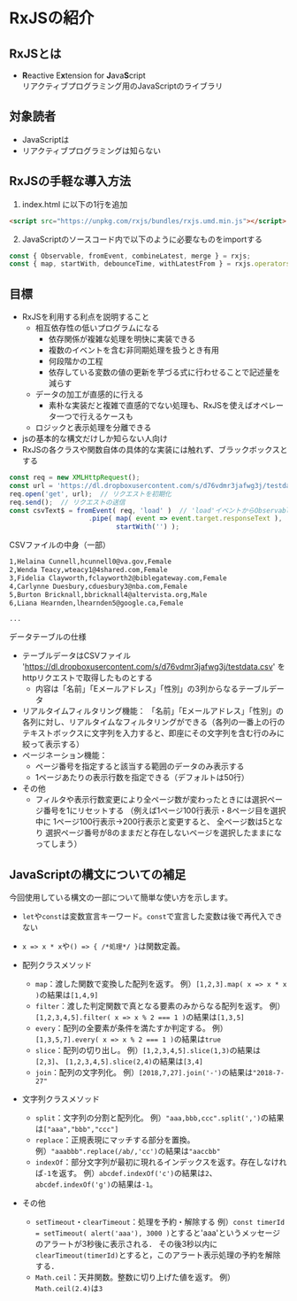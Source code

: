 # RxJSの紹介

## RxJSとは

* **R**eactive E**x**tension for **J**ava**S**cript  
  リアクティブプログラミング用のJavaScriptのライブラリ


## 対象読者

* JavaScriptは
* リアクティブプログラミングは知らない


## RxJSの手軽な導入方法

1. index.html に以下の1行を追加

```html
<script src="https://unpkg.com/rxjs/bundles/rxjs.umd.min.js"></script>
```

2. JavaScriptのソースコード内で以下のように必要なものをimportする

```js
const { Observable, fromEvent, combineLatest, merge } = rxjs;
const { map, startWith, debounceTime, withLatestFrom } = rxjs.operators;
```


## 目標

* RxJSを利用する利点を説明すること
    * 相互依存性の低いプログラムになる
        * 依存関係が複雑な処理を明快に実装できる
        * 複数のイベントを含む非同期処理を扱うとき有用
        * 何段階かの工程
        * 依存している変数の値の更新を芋づる式に行わせることで記述量を減らす
    * データの加工が直感的に行える
        * 素朴な実装だと複雑で直感的でない処理も、RxJSを使えばオペレータ一つで行えるケースも
    * ロジックと表示処理を分離できる
* jsの基本的な構文だけしか知らない人向け
* RxJSの各クラスや関数自体の具体的な実装には触れず、ブラックボックスとする




```js
const req = new XMLHttpRequest();
const url = 'https://dl.dropboxusercontent.com/s/d76vdmr3jafwg3j/testdata.csv';
req.open('get', url);  // リクエストを初期化
req.send();  // リクエストの送信
const csvText$ = fromEvent( req, 'load' )  // 'load'イベントからObservableを作成
                    .pipe( map( event => event.target.responseText ),
                           startWith('') );
```

CSVファイルの中身（一部）

```txt
1,Helaina Cunnell,hcunnell0@va.gov,Female
2,Wenda Teacy,wteacy1@4shared.com,Female
3,Fidelia Clayworth,fclayworth2@biblegateway.com,Female
4,Carlynne Duesbury,cduesbury3@nba.com,Female
5,Burton Bricknall,bbricknall4@altervista.org,Male
6,Liana Hearnden,lhearnden5@google.ca,Female

...

```

データテーブルの仕様

* テーブルデータはCSVファイル 'https://dl.dropboxusercontent.com/s/d76vdmr3jafwg3j/testdata.csv' をhttpリクエストで取得したものとする
    * 内容は「名前」「Eメールアドレス」「性別」の3列からなるテーブルデータ
* リアルタイムフィルタリング機能：
    「名前」「Eメールアドレス」「性別」の各列に対し、リアルタイムなフィルタリングができる（各列の一番上の行のテキストボックスに文字列を入力すると、即座にその文字列を含む行のみに絞って表示する）
* ページネーション機能：
    * ページ番号を指定すると該当する範囲のデータのみ表示する
    * 1ページあたりの表示行数を指定できる（デフォルトは50行）
* その他
    * フィルタや表示行数変更により全ページ数が変わったときには選択ページ番号を1にリセットする
    （例えば1ページ100行表示・8ページ目を選択中に
    1ページ100行表示→200行表示と変更すると、
    全ページ数は5となり
    選択ページ番号が8のままだと存在しないページを選択したままになってしまう）


## JavaScriptの構文についての補足

今回使用している構文の一部について簡単な使い方を示します。

* `let`や`const`は変数宣言キーワード。`const`で宣言した変数は後で再代入できない
* `x => x * x`や`() => { /*処理*/ }`は関数定義。
* 配列クラスメソッド
    * `map`：渡した関数で変換した配列を返す。
        例）`[1,2,3].map( x => x * x )`の結果は`[1,4,9]`
    * `filter`：渡した判定関数で真となる要素のみからなる配列を返す。
        例）`[1,2,3,4,5].filter( x => x % 2 === 1 )`の結果は`[1,3,5]`
    * `every`：配列の全要素が条件を満たすか判定する。
        例）`[1,3,5,7].every( x => x % 2 === 1 )`の結果は`true`
    * `slice`：配列の切り出し。
        例）`[1,2,3,4,5].slice(1,3)`の結果は`[2,3]`、
            `[1,2,3,4,5].slice(2,4)`の結果は`[3,4]`
    * `join`：配列の文字列化。
        例）`[2018,7,27].join('-')`の結果は`"2018-7-27"`
* 文字列クラスメソッド
    * `split`：文字列の分割と配列化。
        例）`"aaa,bbb,ccc".split(',')`の結果は`["aaa","bbb","ccc"]`
    * `replace`：正規表現にマッチする部分を置換。
        例）`"aaabbb".replace(/ab/,'cc')`の結果は`"aaccbb"`
    * `indexOf`：部分文字列が最初に現れるインデックスを返す。存在しなければ`-1`を返す。
        例）`abcdef.indexOf('c')`の結果は`2`、
            `abcdef.indexOf('g')`の結果は`-1`。

* その他
    * `setTimeout`・`clearTimeout`：処理を予約・解除する
        例）`const timerId = setTimeout( alert('aaa'), 3000 )`とすると'aaa'というメッセージのアラートが3秒後に表示される．
        その後3秒以内に`clearTimeout(timerId)`とすると，このアラート表示処理の予約を解除する．
    * `Math.ceil`：天井関数。整数に切り上げた値を返す。
        例）`Math.ceil(2.4)`は`3`
